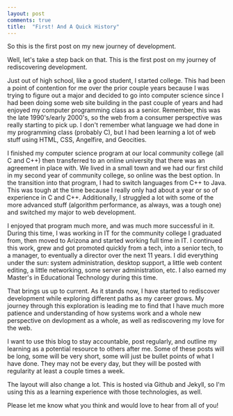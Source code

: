 ```yaml
---
layout: post
comments: true
title:  "First! And A Quick History"
---
```

So this is the first post on my new journey of development.

Well, let's take a step back on that.  This is the first post on my journey of rediscovering development.

Just out of high school, like a good student, I started college.  This had been a point of contention for me over the prior couple years because I was trying to figure out a major and decided to go into computer science since I had been doing some web site building in the past couple of years and had enjoyed my computer programming class as a senior.  Remember, this was the late 1990's/early 2000's, so the web from a consumer perspective was really starting to pick up.  I don't remember what language we had done in my programming class (probably C), but I had been learning a lot of web stuff using HTML, CSS, Angelfire, and Geocities.

I finished my computer science program at our local community college (all C and C++) then transferred to an online university that there was an agreement in place with.  We lived in a small town and we had our first child in my second year of community college, so online was the best option.  In the transition into that program, I had to switch languages from C++ to Java.  This was tough at the time because I really only had about a year or so of experience in C and C++.  Additionally, I struggled a lot with some of the more advanced stuff (algorithm performance, as always, was a tough one) and switched my major to web development.

I enjoyed that program much more, and was much more successful in it.  During this time, I was working in IT for the community college I graduated from, then moved to Arizona and started working full time in IT.  I continued this work, grew and got promoted quickly from a tech, into a senior tech, to a manager, to eventually a director over the next 11 years.  I did everything under the sun: system administration, desktop support, a little web content editing, a little networking, some server administration, etc.  I also earned my Master's in Educational Technology during this time.

That brings us up to current.  As it stands now, I have started to rediscover development while exploring different paths as my career grows.  My journey through this exploration is leading me to find that I have much more patience and understanding of how systems work and a whole new perspective on devlopment as a whole, as well as rediscovering my love for the web.

I want to use this blog to stay accountable, post regularly, and outline my learning as a potential resource to others after me.  Some of these posts will be long, some will be very short, some will just be bullet points of what I have done.  They may not be every day, but they will be posted with regularity at least a couple times a week.

The layout will also change a lot.  This is hosted via Github and Jekyll, so I'm using this as a learning experience with those technologies, as well.

Please let me know what you think and would love to hear from all of you!